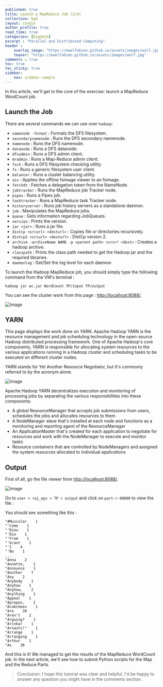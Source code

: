 ```yaml
---
published: true
title: Launch a MapReduce Job (3/4)
collection: bgd
layout: single
author_profile: true
read_time: true
categories: [bigdata]
excerpt : "Parallel and Distributed Computing"
header :
    overlay_image: "https://maelfabien.github.io/assets/images/wolf.jpg"
    teaser: "https://maelfabien.github.io/assets/images/wolf.jpg"
comments : true
toc: true
toc_sticky: true
sidebar:
    nav: sidebar-sample
---
```


In this article, we'll get to the core of the exercise: launch a MapReduce WordCount job.

## Launch the Job

There are several commands we can use over `hadoop`:

- `namenode -format` : Formats the DFS filesystem.
- `secondarynamenode` : Runs the DFS secondary namenode.
- `namenode` : Runs the DFS namenode.
- `datanode` : Runs a DFS datanode.
- `dfsadmin` : Runs a DFS admin client.
- `mradmin` : Runs a Map-Reduce admin client.
- `fsck` : Runs a DFS filesystem checking utility.
- `fs` : Runs a generic filesystem user client.
- `balancer` : Runs a cluster balancing utility.
- `oiv` : Applies the offline fsimage viewer to an fsimage.
- `fetchdt` : Fetches a delegation token from the NameNode.
- `jobtracker` : Runs the MapReduce job Tracker node.
- `pipes` : Runs a Pipes job.
- `tasktracker` : Runs a MapReduce task Tracker node.
- `historyserver` : Runs job history servers as a standalone daemon.
- `job` : Manipulates the MapReduce jobs.
- `queue` : Gets information regarding JobQueues.
- `version` : Prints the version.
- `jar <jar>` : Runs a jar file.
- `distcp <srcurl> <desturl>` : Copies file or directories recursively.
- `distcp2 <srcurl> <desturl>` : DistCp version 2.
- `archive -archiveName NAME -p <parent path> <src>* <dest>` : Creates a hadoop archive.
- `classpath` : Prints the class path needed to get the Hadoop jar and the required libraries.
- `daemonlog` : Get/Set the log level for each daemon

To launch the Hadoop MapReduce job, you should simply type the following command from the VM's terminal :

`hadoop jar wc.jar WordCount TP/input TP/output`

You can see the cluster work from this page : [http://localhost:8088/](http://localhost:8088/).

![image](https://maelfabien.github.io/assets/images/Hadoop/36.jpg)

## YARN

This page displays the work done on YARN. Apache Hadoop YARN is the resource management and job scheduling technology in the open-source Hadoop distributed processing framework. One of Apache Hadoop's core components, YARN is responsible for allocating system resources to the various applications running in a Hadoop cluster and scheduling tasks to be executed on different cluster nodes.

YARN stands for Yet Another Resource Negotiator, but it's commonly referred to by the acronym alone.

![image](https://maelfabien.github.io/assets/images/Hadoop/37.jpg)

Apache Hadoop YARN decentralizes execution and monitoring of processing jobs by separating the various responsibilities into these components:
- A global ResourceManager that accepts job submissions from users, schedules the jobs and allocates resources to them
- A NodeManager slave that's installed at each node and functions as a monitoring and reporting agent of the ResourceManager
- An ApplicationMaster that's created for each application to negotiate for resources and work with the NodeManager to execute and monitor tasks
- Resource containers that are controlled by NodeManagers and assigned the system resources allocated to individual applications

## Output

First of all, go the file viewer from [http://localhost:8088/](http://localhost:8088/).

![image](https://maelfabien.github.io/assets/images/Hadoop/38.jpg)

Go to `user > raj_ops > TP > output` and click on `part-r-00000` to view the file :

You should see something like this :

```
"#Muscular    1
"'Come    1
"'Dieu    1
"'Dio    1
"'From    1
"'Grant    1
"'I    4
"'No    1
...
"Anna    2
"Annette,    1
"Announce    1
"Another    7
"Any    2
"Anybody    1
"Anyhow    1
"Anyhow,    2
"Anything    1
"Appeal    1
"Apropos,    1
"Arakcheev    1
"Are    30
"Aren't    2
"Arguing?    1
"Arinka!    1
"Arnauts!"    1
"Arrange    1
"Arranging    1
"Arthur    1
"As    36
```

And this is it! We managed to get the results of the MapReduce WordCount job. In the next article, we'll see how to submit Python scripts for the Map and the Reduce Parts.


> Conclusion: I hope this tutorial was clear and helpful. I'd be happy to answer any question you might have in the comments section.